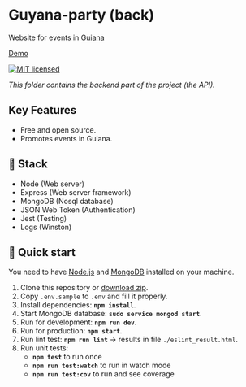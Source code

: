 # Guyana-party (back)

Website for events in [Guiana](https://en.wikipedia.org/wiki/French_Guiana)

[Demo](https://guyana-party.dynu.net/)

[![MIT licensed](https://img.shields.io/badge/license-MIT-blue.svg)](https://github.com/chadek/guyana-party/blob/master/LICENSE)

_This folder contains the backend part of the project (the API)._

## Key Features

- Free and open source.
- Promotes events in Guiana.

## 🧐 Stack

- Node (Web server)
- Express (Web server framework)
- MongoDB (Nosql database)
- JSON Web Token (Authentication)
- Jest (Testing)
- Logs (Winston)

## 🚀 Quick start

You need to have [Node.js](https://nodejs.org/) and [MongoDB](https://docs.mongodb.com/guides/server/install/) installed on your machine.

1. Clone this repository or [download zip](https://github.com/chadek/guyana-party/archive/master.zip).
2. Copy `.env.sample` to `.env` and fill it properly.
3. Install dependencies: **`npm install`**.
4. Start MongoDB database: **`sudo service mongod start`**.
5. Run for development: **`npm run dev`**.
6. Run for production: **`npm start`**.
7. Run lint test: **`npm run lint`** -> results in file `./eslint_result.html`.
8. Run unit tests:
   - **`npm test`** to run once
   - **`npm run test:watch`** to run in watch mode
   - **`npm run test:cov`** to run and see coverage
